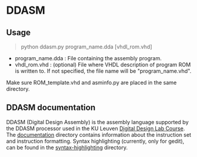 # DDASM

## Usage
>python ddasm.py program\_name.dda \[vhdl\_rom.vhd\]
  * program\_name.dda : File containing the assembly program.
  * vhdl\_rom.vhd     : (optional) File where VHDL description of program ROM is written to. If not specified, the file name will be "program\_name.vhd".

Make sure ROM\_template.vhd and asminfo.py are placed in the same directory.

## DDASM documentation
DDASM (Digital Design Assembly) is the assembly language supported by the DDASM processor used in the KU Leuven [Digital Design Lab Course](https://onderwijsaanbod.kuleuven.be/syllabi/n/JPI228N.htm#activetab=doelstellingen_idp827408). The [documentation](https://github.com/DRAMCO/DDASM/tree/master/documentation) directory contains information about the instruction set and instruction formatting.
Syntax highlighting (currently, only for gedit), can be found in the [syntax-highlighting](https://github.com/DRAMCO/DDASM/tree/master/syntax_highlighting) directory.
